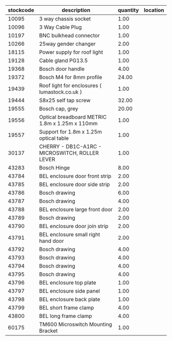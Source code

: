 |stockcode|description|quantity|location|
|---------|-----------|--------|--------|
|10095|3 way chassis socket|1.00||
|10096|3 Way Cable Plug|1.00||
|10197|BNC bulkhead connector|1.00||
|10266|25way gender changer|2.00||
|18115|Power supply for roof light|1.00||
|19128|Cable gland PG13.5|1.00||
|19368|Bosch door handle|4.00||
|19372|Bosch M4 for 8mm profile|24.00||
|19439|Roof light for enclosures ( lumastock.co.uk )|1.00||
|19444|S8x25 self tap screw|32.00||
|19555|Bosch cap, grey|20.00||
|19556|Optical breadboard METRIC 1.8m x 1.25m x 110mm|1.00||
|19557|Support for 1.8m x 1.25m optical table|1.00||
|30137|CHERRY - DB1C-A1RC - MICROSWITCH, ROLLER LEVER|1.00||
|43283|Bosch Hinge|8.00||
|43784|BEL enclosure door front strip|2.00||
|43785|BEL enclosure door side strip|2.00||
|43786|Bosch drawing|6.00||
|43787|Bosch drawing|4.00||
|43788|BEL enclosure large front door|2.00||
|43789|Bosch drawing|2.00||
|43790|BEL enclosure door join strip|2.00||
|43791|BEL enclosure small right hand door|2.00||
|43792|Bosch drawing|4.00||
|43793|Bosch drawing|4.00||
|43794|Bosch drawing|4.00||
|43795|Bosch drawing|4.00||
|43796|BEL enclosure top plate|1.00||
|43797|BEL enclosure side panel|1.00||
|43798|BEL enclosure back plate|1.00||
|43799|BEL short frame clamp|4.00||
|43800|BEL long frame clamp|4.00||
|60175|TM600 Microswitch Mounting Bracket|1.00||
